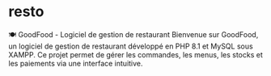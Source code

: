 # resto
🍽️ GoodFood - Logiciel de gestion de restaurant Bienvenue sur GoodFood, un logiciel de gestion de restaurant développé en PHP 8.1 et MySQL sous XAMPP. Ce projet permet de gérer les commandes, les menus, les stocks et les paiements via une interface intuitive.
